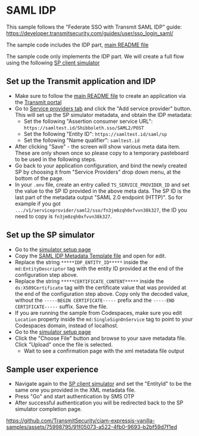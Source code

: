 # SAML IDP

This sample follows the "Federate SSO with Transmit SAML IDP" guide:
https://developer.transmitsecurity.com/guides/user/sso_login_saml/

The sample code includes the IDP part, [main README file](../README.md)

The sample code only implements the IDP part. We will create a full flow using the following
[SP client simulator](https://samltest.id/start-idp-test/)

## Set up the Transmit application and IDP

- Make sure to follow the [main README file](../README.md) to create an application via the
  [Transmit portal](https://portal.identity.security/applications)
- Go to [Service providers tab](https://portal.identity.security/applications/serviceProviders) and
  click the "Add service provider" button. This will set up the SP simulator metadata, and obtain
  the IDP metadata:
  - Set the following "Assertion consumer service URL":
    `https://samltest.id/Shibboleth.sso/SAML2/POST`
  - Set the following "Entity ID": `https://samltest.id/saml/sp`
  - Set the following "Name qualifier": `samltest.id`
- After clicking "Save" - the screen will show various meta data item. These are only shown once so
  please copy to a temporary pasteboard to be used in the following steps.
- Go back to your application configuration, and bind the newly created SP by choosing it from
  "Service Providers" drop down menu, at the bottom of the page.
- In your `.env` file, create an entry called `TS_SERVICE_PROVIDER_ID` and set the value to the SP
  ID provided in the above meta data. The SP ID is the last part of the metadata output "SAML 2.0
  endpoint (HTTP)". So for example if you got
  `.../v1/serviceprovider/saml2/sso/fn3jm0zqh0xfvvn38k327`, the ID you need to copy is
  `fn3jm0zqh0xfvvn38k327`.

## Set up the SP simulator

- Go to the [simulator setup page](https://samltest.id/upload.php)
- Copy the [SAML IDP Metadata Template file](./saml_idp_metadata_template) and open for edit.
- Replace the string `*****IDP_ENTITY_ID*****` inside the `md:EntityDescriptor` tag with the entity
  ID provided at the end of the configuration step above.
- Replace the string `*****CERTIFICATE_CONTENT*****` inside the `ds:X509Certificate` tag with the
  certificate value that was provided at the end of the configuration step above. Copy only the
  decoded value, without the `-----BEGIN CERTIFICATE-----` prefix and the
  `-----END CERTIFICATE-----` suffix. Save the file.
- If you are running the sample from Codespaces, make sure you edit `Location` property inside the
  `md:SingleSignOnService` tag to point to your Codespaces domain, instead of localhost.
- Go to the [simulator setup page](https://samltest.id/upload.php)
- Click the "Choose File" button and browse to your save metadata file. Click "Upload" once the file
  is selected.
  - Wait to see a confirmation page with the xml metadata file output

## Sample user experience

- Navigate again to the [SP client simulator](https://samltest.id/start-idp-test/) and set the
  "EntityId" to be the same one you provided in the XML metadata file.
- Press "Go" and start authentication by SMS OTP
- After successful authentication you will be redirected back to the SP simulator completion page.

https://github.com/TransmitSecurity/ciam-expressjs-vanilla-samples/assets/75998795/91f05073-a522-4fb0-9693-b2bf59d7f1ed
